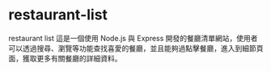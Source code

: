 # restaurant-list
restaurant list
這是一個使用 Node.js 與 Express 開發的餐廳清單網站，使用者可以透過搜尋、瀏覽等功能查找喜愛的餐廳，並且能夠過點擊餐廳，進入到細節頁面，獲取更多有關餐廳的詳細資料。
